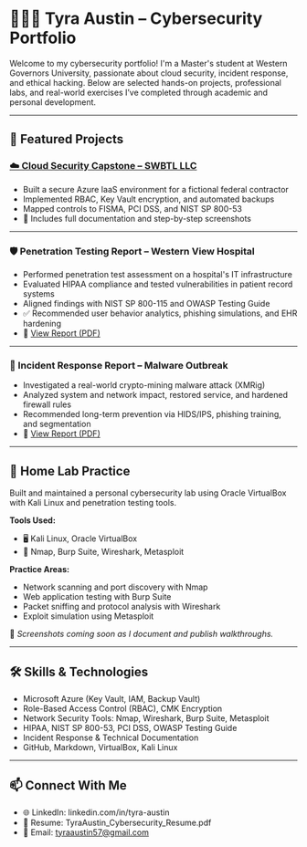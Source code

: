 # 👩🏽‍💻 Tyra Austin – Cybersecurity Portfolio

Welcome to my cybersecurity portfolio! I'm a Master's student at Western Governors University, passionate about cloud security, incident response, and ethical hacking. Below are selected hands-on projects, professional labs, and real-world exercises I’ve completed through academic and personal development.

---

## 🔐 Featured Projects

### [☁️ Cloud Security Capstone – SWBTL LLC](https://github.com/SeelineSiren12/Cloud-Security-Capstone)
- Built a secure Azure IaaS environment for a fictional federal contractor
- Implemented RBAC, Key Vault encryption, and automated backups
- Mapped controls to FISMA, PCI DSS, and NIST SP 800-53
- 📄 Includes full documentation and step-by-step screenshots

---

### 🛡️ Penetration Testing Report – Western View Hospital
- Performed penetration test assessment on a hospital's IT infrastructure
- Evaluated HIPAA compliance and tested vulnerabilities in patient record systems
- Aligned findings with NIST SP 800-115 and OWASP Testing Guide
- ✅ Recommended user behavior analytics, phishing simulations, and EHR hardening
- 📄 [View Report (PDF)](D484%20-%20PenetrationTestReportbyTyra_Austin.pdf)

---

### 🧯 Incident Response Report – Malware Outbreak
- Investigated a real-world crypto-mining malware attack (XMRig)
- Analyzed system and network impact, restored service, and hardened firewall rules
- Recommended long-term prevention via HIDS/IPS, phishing training, and segmentation
- 📄 [View Report (PDF)](Incident%20Reporting%20ProjectTAustin.pdf)

---

## 🧪 Home Lab Practice

Built and maintained a personal cybersecurity lab using Oracle VirtualBox with Kali Linux and penetration testing tools.

**Tools Used:**
- 🖥️ Kali Linux, Oracle VirtualBox
- 🧪 Nmap, Burp Suite, Wireshark, Metasploit

**Practice Areas:**
- Network scanning and port discovery with Nmap  
- Web application testing with Burp Suite  
- Packet sniffing and protocol analysis with Wireshark  
- Exploit simulation using Metasploit

📸 *Screenshots coming soon as I document and publish walkthroughs.*

---

## 🛠️ Skills & Technologies

- Microsoft Azure (Key Vault, IAM, Backup Vault)
- Role-Based Access Control (RBAC), CMK Encryption
- Network Security Tools: Nmap, Wireshark, Burp Suite, Metasploit
- HIPAA, NIST SP 800-53, PCI DSS, OWASP Testing Guide
- Incident Response & Technical Documentation
- GitHub, Markdown, VirtualBox, Kali Linux

---

## 📫 Connect With Me

- 🌐 LinkedIn: linkedin.com/in/tyra-austin
- 📄 Resume: TyraAustin_Cybersecurity_Resume.pdf
- 💌 Email: tyraaustin57@gmail.com
